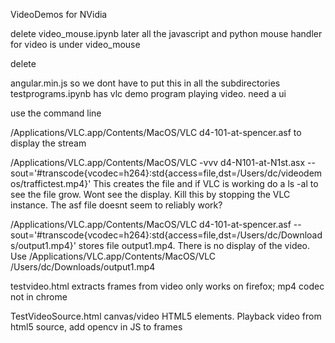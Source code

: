 VideoDemos for NVidia

delete video_mouse.ipynb later 
all the javascript and python mouse handler for video is under video_mouse

delete 

angular.min.js so we dont have to put this in all the subdirectories
testprograms.ipynb has vlc demo program playing video. need a ui

use the command line 

/Applications/VLC.app/Contents/MacOS/VLC d4-101-at-spencer.asf to display the stream

/Applications/VLC.app/Contents/MacOS/VLC -vvv  d4-N101-at-N1st.asx --sout='#transcode{vcodec=h264}:std{access=file,dst=/Users/dc/videodemos/traffictest.mp4}'
This creates the file and if VLC is working do a ls -al to see the file grow. Wont see the display. 
Kill this by stopping the VLC instance. The asf file doesnt seem to reliably work? 


/Applications/VLC.app/Contents/MacOS/VLC d4-101-at-spencer.asf --sout='#transcode{vcodec=h264}:std{access=file,dst=/Users/dc/Downloads/output1.mp4}'
stores file output1.mp4. There is no display of the video. 
Use /Applications/VLC.app/Contents/MacOS/VLC /Users/dc/Downloads/output1.mp4


testvideo.html extracts frames from video only works on firefox; mp4 codec not in chrome

TestVideoSource.html canvas/video HTML5 elements. Playback video from html5 source, add opencv in JS to frames


